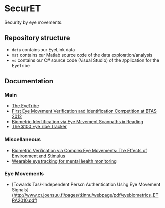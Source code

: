 # SecurET
Security by eye movements.

## Repository structure
 - `data` contains our EyeLink data
 - `mat` contains our Matlab source code of the data exploration/analysis
 - `vs` contains our C# source code (Visual Studio) of the application for the EyeTribe

## Documentation
### Main
 - [The EyeTribe](https://theeyetribe.com/)
 - [First Eye Movement Verification and Identification Competition at BTAS 2012](http://www.paulosoft.com.pl/kasprowski/pub/btas2012.pdf)
 - [Biometric Identification via Eye Movement Scanpaths in Reading](http://cs.txstate.edu/~ok11/papers_published/2011_IJCB_Ho_Ko.pdf)
 - [The $100 EyeTribe Tracker](http://www.pygaze.org/2015/06/eyetribe/)

### Miscellaneous
 - [Biometric Verification via Complex Eye Movements: The Effects of Environment and Stimulus](http://cs.txstate.edu/~ok11/papers_published/2012_BTAS_Ho_Ko.pdf)
 - [Wearable eye tracking for mental health monitoring](http://perceptual.mpi-inf.mpg.de/files/2013/03/vidal12_comcom.pdf)

### Eye Movements
 - [Towards Task-Independent Person Authentication Using Eye Movement Signals] (http://www.cs.joensuu.fi/pages/tkinnu/webpage/pdf/eyebiometrics_ETRA2010.pdf)
 
